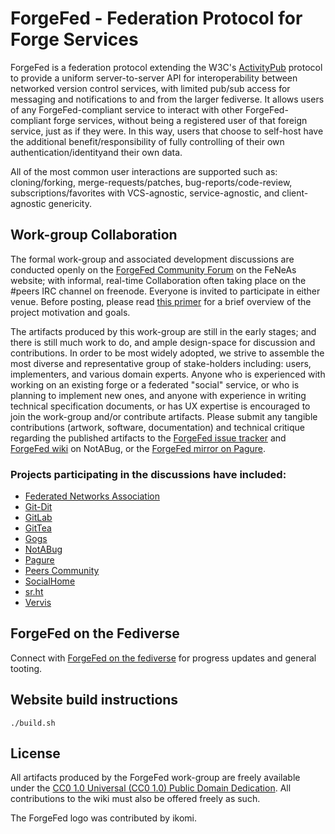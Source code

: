# ForgeFed - Federation Protocol for Forge Services

ForgeFed is a federation protocol extending the W3C's [ActivityPub][activity-pub]
protocol to provide a uniform server-to-server API for interoperability between
networked version control services, with limited pub/sub access for messaging and
notifications to and from the larger fediverse. It allows users of any
ForgeFed-compliant service to interact with other ForgeFed-compliant forge
services, without being a registered user of that foreign service, just as if
they were. In this way, users that choose to self-host have the additional
benefit/responsibility of fully controlling of their own authentication/identityand
their own data.

All of the most common user interactions are supported such as: cloning/forking,
merge-requests/patches, bug-reports/code-review, subscriptions/favorites with
VCS-agnostic, service-agnostic, and client-agnostic genericity.


## Work-group Collaboration

The formal work-group and associated development discussions are conducted openly
on the [ForgeFed Community Forum][feneas-forum] on the FeNeAs website; with
informal, real-time Collaboration often taking place on the #peers IRC channel on
freenode. Everyone is invited to participate in either venue. Before posting,
please read [this primer][overview] for a brief overview of the project motivation
and goals.

The artifacts produced by this work-group are still in the early stages; and there
is still much work to do, and ample design-space for discussion and contributions.
In order to be most widely adopted, we strive to assemble the most diverse and
representative group of stake-holders including: users, implementers, and various
domain experts. Anyone who is experienced with working on an existing forge or a
federated "social" service, or who is planning to implement new ones, and anyone
with experience in writing technical specification documents, or has UX expertise
is encouraged to join the work-group and/or contribute artifacts. Please submit
any tangible contributions (artwork, software, documentation) and technical critique
regarding the published artifacts to the [ForgeFed issue tracker][notabug-issues]
and [ForgeFed wiki][notabug-wiki] on NotABug, or the
[ForgeFed mirror on Pagure][pagure-mirror].


### Projects participating in the discussions have included:

* [Federated Networks Association][feneas]
* [Git-Dit][git-dit]
* [GitLab][gitlab]
* [GitTea][gittea]
* [Gogs][gogs]
* [NotABug][notabug]
* [Pagure][pagure]
* [Peers Community][peers]
* [SocialHome][socialhome]
* [sr.ht][srht]
* [Vervis][vervis]


## ForgeFed on the Fediverse

Connect with [ForgeFed on the fediverse](https://floss.social/@forgefed) for
progress updates and general tooting.


## Website build instructions

    ./build.sh


## License

All artifacts produced by the ForgeFed work-group are freely available under
the [CC0 1.0 Universal (CC0 1.0) Public Domain Dedication][cc0]. All
contributions to the wiki must also be offered freely as such.

The ForgeFed logo was contributed by ikomi.


[activity-pub]:    https://www.w3.org/TR/activitypub/
[mail-archive]:    https://framalistes.org/sympa/arc/git-federation
[feneas]:          https://feneas.org
[vervis]:          https://dev.angeley.es/s/fr33domlover/r/vervis
[notabug-repo]:    https://notabug.org/peers/forgefed/
[feneas-forum]:    https://talk.feneas.org/c/forgefed
[overview]:        https://notabug.org/peers/forgefed/src/master/doc/README.md
[notabug-issues]:  https://notabug.org/peers/forgefed/issues
[notabug-wiki]:    https://notabug.org/peers/forgefed/wiki
[pagure-mirror]:   https://pagure.io/forge-fed/forge-fed
[git-dit]:         https://github.com/neithernut/git-dit
[gitlab]:          https://about.gitlab.com/
[gittea]:          https://gitea.io/en-us/
[go-fed]:          http://go-fed.org/
[gogs]:            https://gogs.io/
[notabug]:         https://notabug.org/
[pagure]:          https://pagure.io/
[peers]:           https://peers.community/
[socialhome]:      https://socialhome.network/
[srht]:            https://meta.sr.ht/
[cc0]:             https://creativecommons.org/publicdomain/zero/1.0/
